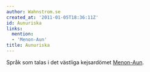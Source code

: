 ```yaml
---
author: Wahnstrom.se
created_at: '2011-01-05T18:36:11Z'
id: Aunuriska
links:
  mention:
  - 'Menon-Aun'
title: Aunuriska
---
```


Språk som talas i det västliga kejsardömet [Menon-Aun].

  [Menon-Aun]: Menon-Aun